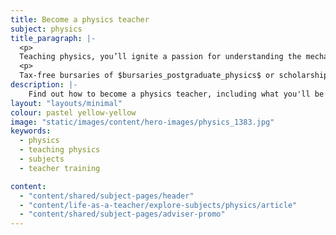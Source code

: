 ```yaml
---
title: Become a physics teacher
subject: physics
title_paragraph: |-
  <p>
  Teaching physics, you’ll ignite a passion for understanding the mechanics of our world. You’ll inspire pupils to be curious about everything, from the smallest particle to the vastness of the universe.</p> 
  <p>
  Tax-free bursaries of $bursaries_postgraduate_physics$ or scholarships of $scholarships_physics$ are available for eligible trainee physics teachers.</p>
description: |-
    Find out how to become a physics teacher, including what you'll be teaching and what funding is available to help you train.
layout: "layouts/minimal"
colour: pastel yellow-yellow
image: "static/images/content/hero-images/physics_1383.jpg"
keywords:
  - physics
  - teaching physics
  - subjects
  - teacher training

content:
  - "content/shared/subject-pages/header"
  - "content/life-as-a-teacher/explore-subjects/physics/article"
  - "content/shared/subject-pages/adviser-promo"
---
```

